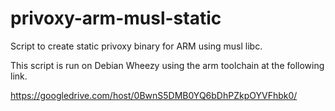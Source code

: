 # privoxy-arm-musl-static

Script to create static privoxy binary for ARM using musl libc.

This script is run on Debian Wheezy using the arm toolchain at the following link.

https://googledrive.com/host/0BwnS5DMB0YQ6bDhPZkpOYVFhbk0/
